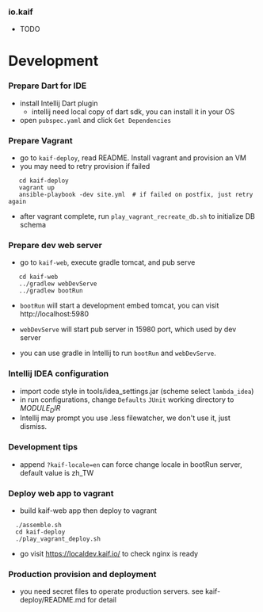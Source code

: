 ### io.kaif

 * TODO

# Development

### Prepare Dart for IDE

 * install Intellij Dart plugin
   * intellij need local copy of dart sdk, you can install it in your OS
 * open `pubspec.yaml` and click `Get Dependencies`

### Prepare Vagrant

 * go to `kaif-deploy`, read README. Install vagrant and provision an VM
 * you may need to retry provision if failed

```
   cd kaif-deploy
   vagrant up
   ansible-playbook -dev site.yml  # if failed on postfix, just retry again
```

 * after vagrant complete, run `play_vagrant_recreate_db.sh` to initialize
   DB schema

### Prepare dev web server

 * go to `kaif-web`, execute gradle tomcat, and pub serve

```
   cd kaif-web
   ../gradlew webDevServe
   ../gradlew bootRun
```

 * `bootRun` will start a development embed tomcat, you can visit
   http://localhost:5980

 * `webDevServe` will start pub server in 15980 port, which used by dev server

 * you can use gradle in Intellij to run `bootRun` and `webDevServe`. 

### Intellij IDEA configuration

 * import code style in tools/idea_settings.jar (scheme select `lambda_idea`)
 * in run configurations, change `Defaults` `JUnit` working directory to $MODULE_DIR$
 * Intellij may prompt you use .less filewatcher, we don't use it, just dismiss.
 
### Development tips

 * append `?kaif-locale=en` can force change locale in bootRun server, default
   value is zh_TW


### Deploy web app to vagrant

 * build kaif-web app then deploy to vagrant

```
  ./assemble.sh
  cd kaif-deploy
  ./play_vagrant_deploy.sh
```

 * go visit https://localdev.kaif.io/ to check nginx is ready

### Production provision and deployment

 * you need secret files to operate production servers. see kaif-deploy/README.md for detail
